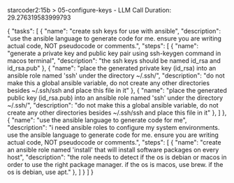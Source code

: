 starcoder2:15b > 05-configure-keys - LLM Call Duration: 29.276319583999793




{
  "tasks": [
    {
      "name": "create ssh keys for use with ansible",
      "description": "use the ansible language to generate code for me. ensure you are writing actual code, NOT pseudocode or comments.",
      "steps": [
        {
          "name": "generate a private key and public key pair using ssh-keygen command in macos terminal",
          "description": "the ssh keys should be named id_rsa and id_rsa.pub"
        },
        {
          "name": "place the generated private key (id_rsa) into an ansible role named 'ssh' under the directory ~/.ssh/",
          "description": "do not make this a global ansible variable, do not create any other directories besides ~/.ssh/ssh and place this file in it"
        },
        {
          "name": "place the generated public key (id_rsa.pub) into an ansible role named 'ssh' under the directory ~/.ssh/",
          "description": "do not make this a global ansible variable, do not create any other directories besides ~/.ssh/ssh and place this file in it"
        },
      ]
    },
    {
      "name": "use the ansible language to generate code for me",
      "description": "i need ansible roles to configure my system environments. use the ansible language to generate code for me. ensure you are writing actual code, NOT pseudocode or comments.",
      "steps": [
        {
          "name": "create an ansible role named 'install' that will install software packages on every host",
          "description": "the role needs to detect if the os is debian or macos in order to use the right package manager. if the os is macos, use brew. if the os is debian, use apt."
        },
      ]
    }
  ]
}



